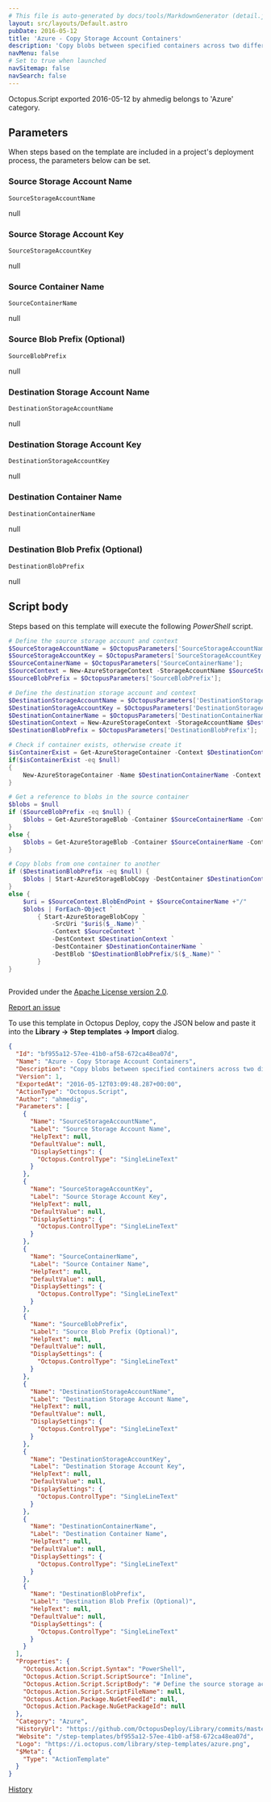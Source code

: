 ```yaml
---
# This file is auto-generated by docs/tools/MarkdownGenerator (detail.js)
layout: src/layouts/Default.astro
pubDate: 2016-05-12
title: 'Azure - Copy Storage Account Containers'
description: 'Copy blobs between specified containers across two different storage accounts'
navMenu: false
# Set to true when launched
navSitemap: false
navSearch: false
---
```


Octopus.Script exported 2016-05-12 by ahmedig belongs to 'Azure' category.

## Parameters

When steps based on the template are included in a project's deployment process, the parameters below can be set.


<div class="param">

### Source Storage Account Name

`SourceStorageAccountName`

null

</div>
        
<div class="param">

### Source Storage Account Key

`SourceStorageAccountKey`

null

</div>
        
<div class="param">

### Source Container Name

`SourceContainerName`

null

</div>
        
<div class="param">

### Source Blob Prefix (Optional)

`SourceBlobPrefix`

null

</div>
        
<div class="param">

### Destination Storage Account Name

`DestinationStorageAccountName`

null

</div>
        
<div class="param">

### Destination Storage Account Key

`DestinationStorageAccountKey`

null

</div>
        
<div class="param">

### Destination Container Name

`DestinationContainerName`

null

</div>
        
<div class="param">

### Destination Blob Prefix (Optional)

`DestinationBlobPrefix`

null

</div>
        

## Script body

Steps based on this template will execute the following *PowerShell* script.

```powershell
# Define the source storage account and context
$SourceStorageAccountName = $OctopusParameters['SourceStorageAccountName'];
$SourceStorageAccountKey = $OctopusParameters['SourceStorageAccountKey'];
$SourceContainerName = $OctopusParameters['SourceContainerName'];
$SourceContext = New-AzureStorageContext -StorageAccountName $SourceStorageAccountName -StorageAccountKey $SourceStorageAccountKey
$SourceBlobPrefix = $OctopusParameters['SourceBlobPrefix'];

# Define the destination storage account and context
$DestinationStorageAccountName = $OctopusParameters['DestinationStorageAccountName'];
$DestinationStorageAccountKey = $OctopusParameters['DestinationStorageAccountKey'];
$DestinationContainerName = $OctopusParameters['DestinationContainerName'];
$DestinationContext = New-AzureStorageContext -StorageAccountName $DestinationStorageAccountName -StorageAccountKey $DestinationStorageAccountKey
$DestinationBlobPrefix = $OctopusParameters['DestinationBlobPrefix'];

# Check if container exists, otherwise create it
$isContainerExist = Get-AzureStorageContainer -Context $DestinationContext | Where-Object { $_.Name -eq $DestinationContainerName }
if($isContainerExist -eq $null)
{
    New-AzureStorageContainer -Name $DestinationContainerName -Context $DestinationContext
}

# Get a reference to blobs in the source container
$blobs = $null
if ($SourceBlobPrefix -eq $null) {
    $blobs = Get-AzureStorageBlob -Container $SourceContainerName -Context $SourceContext
}
else {
    $blobs = Get-AzureStorageBlob -Container $SourceContainerName -Context $SourceContext -Prefix $SourceBlobPrefix
}

# Copy blobs from one container to another
if ($DestinationBlobPrefix -eq $null) {
	$blobs | Start-AzureStorageBlobCopy -DestContainer $DestinationContainerName -DestContext $DestinationContext
}
else {
	$uri = $SourceContext.BlobEndPoint + $SourceContainerName +"/" 
	$blobs | ForEach-Object `
    	{ Start-AzureStorageBlobCopy `
	        -SrcUri "$uri$($_.Name)" `
            -Context $SourceContext `
	        -DestContext $DestinationContext `
	        -DestContainer $DestinationContainerName `
	        -DestBlob "$DestinationBlobPrefix/$($_.Name)" `
	    } 
}
    
```

Provided under the [Apache License version 2.0](https://github.com/OctopusDeploy/Library/blob/master/LICENSE.txt).

[Report an issue](https://github.com/OctopusDeploy/Library/issues/new?assignees=&labels=&projects=&template=bug-report.yml&title=Issue%20with%20Azure%20-%20Copy%20Storage%20Account%20Containers&step-template=Azure%20-%20Copy%20Storage%20Account%20Containers)

<div class="get-json">

To use this template in Octopus Deploy, copy the JSON below and paste it into the **Library → Step templates → Import** dialog.

```json
{
  "Id": "bf955a12-57ee-41b0-af58-672ca48ea07d",
  "Name": "Azure - Copy Storage Account Containers",
  "Description": "Copy blobs between specified containers across two different storage accounts",
  "Version": 1,
  "ExportedAt": "2016-05-12T03:09:48.287+00:00",
  "ActionType": "Octopus.Script",
  "Author": "ahmedig",
  "Parameters": [
    {
      "Name": "SourceStorageAccountName",
      "Label": "Source Storage Account Name",
      "HelpText": null,
      "DefaultValue": null,
      "DisplaySettings": {
        "Octopus.ControlType": "SingleLineText"
      }
    },
    {
      "Name": "SourceStorageAccountKey",
      "Label": "Source Storage Account Key",
      "HelpText": null,
      "DefaultValue": null,
      "DisplaySettings": {
        "Octopus.ControlType": "SingleLineText"
      }
    },
    {
      "Name": "SourceContainerName",
      "Label": "Source Container Name",
      "HelpText": null,
      "DefaultValue": null,
      "DisplaySettings": {
        "Octopus.ControlType": "SingleLineText"
      }
    },
    {
      "Name": "SourceBlobPrefix",
      "Label": "Source Blob Prefix (Optional)",
      "HelpText": null,
      "DefaultValue": null,
      "DisplaySettings": {
        "Octopus.ControlType": "SingleLineText"
      }
    },
    {
      "Name": "DestinationStorageAccountName",
      "Label": "Destination Storage Account Name",
      "HelpText": null,
      "DefaultValue": null,
      "DisplaySettings": {
        "Octopus.ControlType": "SingleLineText"
      }
    },
    {
      "Name": "DestinationStorageAccountKey",
      "Label": "Destination Storage Account Key",
      "HelpText": null,
      "DefaultValue": null,
      "DisplaySettings": {
        "Octopus.ControlType": "SingleLineText"
      }
    },
    {
      "Name": "DestinationContainerName",
      "Label": "Destination Container Name",
      "HelpText": null,
      "DefaultValue": null,
      "DisplaySettings": {
        "Octopus.ControlType": "SingleLineText"
      }
    },
    {
      "Name": "DestinationBlobPrefix",
      "Label": "Destination Blob Prefix (Optional)",
      "HelpText": null,
      "DefaultValue": null,
      "DisplaySettings": {
        "Octopus.ControlType": "SingleLineText"
      }
    }
  ],
  "Properties": {
    "Octopus.Action.Script.Syntax": "PowerShell",
    "Octopus.Action.Script.ScriptSource": "Inline",
    "Octopus.Action.Script.ScriptBody": "# Define the source storage account and context\n$SourceStorageAccountName = $OctopusParameters['SourceStorageAccountName'];\n$SourceStorageAccountKey = $OctopusParameters['SourceStorageAccountKey'];\n$SourceContainerName = $OctopusParameters['SourceContainerName'];\n$SourceContext = New-AzureStorageContext -StorageAccountName $SourceStorageAccountName -StorageAccountKey $SourceStorageAccountKey\n$SourceBlobPrefix = $OctopusParameters['SourceBlobPrefix'];\n\n# Define the destination storage account and context\n$DestinationStorageAccountName = $OctopusParameters['DestinationStorageAccountName'];\n$DestinationStorageAccountKey = $OctopusParameters['DestinationStorageAccountKey'];\n$DestinationContainerName = $OctopusParameters['DestinationContainerName'];\n$DestinationContext = New-AzureStorageContext -StorageAccountName $DestinationStorageAccountName -StorageAccountKey $DestinationStorageAccountKey\n$DestinationBlobPrefix = $OctopusParameters['DestinationBlobPrefix'];\n\n# Check if container exists, otherwise create it\n$isContainerExist = Get-AzureStorageContainer -Context $DestinationContext | Where-Object { $_.Name -eq $DestinationContainerName }\nif($isContainerExist -eq $null)\n{\n    New-AzureStorageContainer -Name $DestinationContainerName -Context $DestinationContext\n}\n\n# Get a reference to blobs in the source container\n$blobs = $null\nif ($SourceBlobPrefix -eq $null) {\n    $blobs = Get-AzureStorageBlob -Container $SourceContainerName -Context $SourceContext\n}\nelse {\n    $blobs = Get-AzureStorageBlob -Container $SourceContainerName -Context $SourceContext -Prefix $SourceBlobPrefix\n}\n\n# Copy blobs from one container to another\nif ($DestinationBlobPrefix -eq $null) {\n\t$blobs | Start-AzureStorageBlobCopy -DestContainer $DestinationContainerName -DestContext $DestinationContext\n}\nelse {\n\t$uri = $SourceContext.BlobEndPoint + $SourceContainerName +\"/\" \n\t$blobs | ForEach-Object `\n    \t{ Start-AzureStorageBlobCopy `\n\t        -SrcUri \"$uri$($_.Name)\" `\n            -Context $SourceContext `\n\t        -DestContext $DestinationContext `\n\t        -DestContainer $DestinationContainerName `\n\t        -DestBlob \"$DestinationBlobPrefix/$($_.Name)\" `\n\t    } \n}\n    ",
    "Octopus.Action.Script.ScriptFileName": null,
    "Octopus.Action.Package.NuGetFeedId": null,
    "Octopus.Action.Package.NuGetPackageId": null
  },
  "Category": "Azure",
  "HistoryUrl": "https://github.com/OctopusDeploy/Library/commits/master/step-templates//opt/buildagent/work/75443764cd38076d/step-templates/Azure-Container-Copy-to-another-Container.json",
  "Website": "/step-templates/bf955a12-57ee-41b0-af58-672ca48ea07d",
  "Logo": "https://i.octopus.com/library/step-templates/azure.png",
  "$Meta": {
    "Type": "ActionTemplate"
  }
}
```

[History](https://github.com/OctopusDeploy/Library/commits/master/step-templates/https://github.com/OctopusDeploy/Library/commits/master/step-templates//opt/buildagent/work/75443764cd38076d/step-templates/Azure-Container-Copy-to-another-Container.json)

</div>
